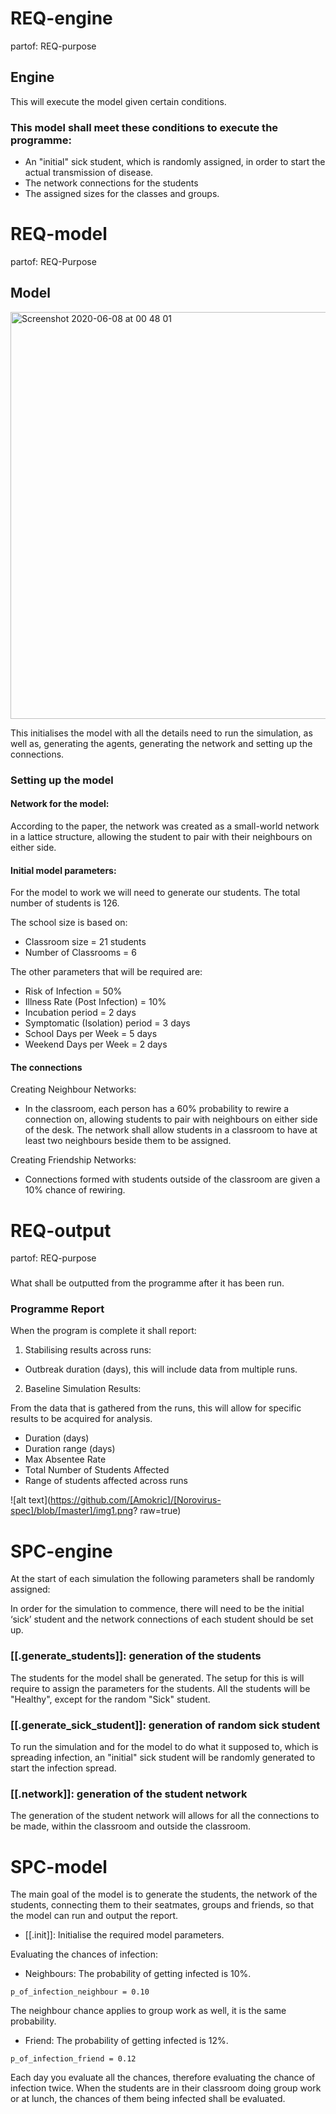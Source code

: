 # REQ-engine
partof: REQ-purpose
###
## Engine
This will execute the model given certain conditions.

### This model shall meet these conditions to execute the programme:
- An "initial" sick student, which is randomly assigned, in order to start the actual transmission of disease.
- The network connections for the students
- The assigned sizes for the classes and groups.


# REQ-model
partof: REQ-Purpose
###
## Model
<img width="651" alt="Screenshot 2020-06-08 at 00 48 01" src="https://user-images.githubusercontent.com/33029552/88837923-b9460d00-d1d0-11ea-8cb7-1921403d2857.png">

This initialises the model with all the details need to run the simulation, as well as, generating the agents, generating the network and setting up the connections. 

### Setting up the model 

#### Network for the model:

According to the paper, the network was created as a small-world network in a lattice structure, allowing the student to pair with their neighbours on either side.

#### Initial model parameters:

For the model to work we will need to generate our students. The total number of students is 126.

The school size is based on:

- Classroom size = 21 students
- Number of Classrooms = 6

The other parameters that will be required are:
- Risk of Infection = 50%
- Illness Rate (Post Infection) = 10%
- Incubation period = 2 days
- Symptomatic (Isolation) period = 3 days
- School Days per Week = 5 days
- Weekend Days per Week = 2 days

#### The connections

Creating Neighbour Networks:

- In the classroom, each person has a 60% probability to rewire a connection on, allowing students to pair with neighbours on either side of the desk. The network shall allow students in a classroom to have at least two neighbours beside them to be assigned.

Creating Friendship Networks:

- Connections formed with students outside of the classroom are given a 10% chance of rewiring.


# REQ-output
partof: REQ-purpose
###
What shall be outputted from the programme after it has been run.
### Programme Report

When the program is complete it shall report:
1. Stabilising results across runs:
- Outbreak duration (days), this will include data from multiple runs.
2. Baseline Simulation Results:

From the data that is gathered from the runs, this will allow for specific results to be acquired for analysis.
- Duration (days)
- Duration range (days)
- Max Absentee Rate 
- Total Number of Students Affected 
- Range of students affected across runs

![alt text](https://github.com/[Amokric]/[Norovirus-spec]/blob/[master]/img1.png? raw=true)


# SPC-engine
At the start of each simulation the following parameters shall be randomly assigned: 

In order for the simulation to commence, there will need to be the initial ‘sick’ student and the network connections of each student should be set up.

### [[.generate_students]]: generation of the students
The students for the model shall be generated. The setup for this is will require to assign the parameters for the students. All the students will be "Healthy", except for the random "Sick" student. 

### [[.generate_sick_student]]: generation of random sick student

To run the simulation and for the model to do what it supposed to, which is spreading infection, an "initial" sick student will be randomly generated to start the infection spread.

### [[.network]]: generation of the student network
The generation of the student network will allows for all the connections to be made, within the classroom and outside the classroom.


# SPC-model

The main goal of the model is to generate the students, the network of the students, connecting them to their seatmates, groups and friends, so that the model can run and output the report.


- [[.init]]: Initialise the required model parameters.


Evaluating the chances of infection:

- Neighbours: The probability of getting infected is 10%.

`p_of_infection_neighbour = 0.10`

The neighbour chance applies to group work as well, it is the same probability.

- Friend: The probability of getting infected is 12%.

`p_of_infection_friend = 0.12`


Each day you evaluate all the chances, therefore evaluating the chance of infection twice. When the students are in their classroom doing group work or at lunch, the chances of them being infected shall be evaluated.
